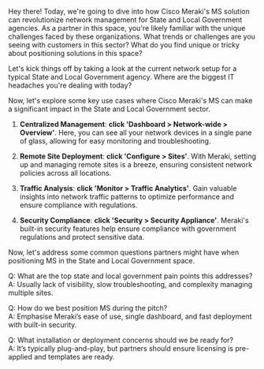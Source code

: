Hey there! Today, we're going to dive into how Cisco Meraki's MS solution can revolutionize network management for State and Local Government agencies. As a partner in this space, you're likely familiar with the unique challenges faced by these organizations. What trends or challenges are you seeing with customers in this sector? What do you find unique or tricky about positioning solutions in this space?

Let's kick things off by taking a look at the current network setup for a typical State and Local Government agency. Where are the biggest IT headaches you're dealing with today?

Now, let's explore some key use cases where Cisco Meraki's MS can make a significant impact in the State and Local Government sector. 

1. **Centralized Management**: **click 'Dashboard > Network-wide > Overview'**. Here, you can see all your network devices in a single pane of glass, allowing for easy monitoring and troubleshooting.

2. **Remote Site Deployment**: **click 'Configure > Sites'**. With Meraki, setting up and managing remote sites is a breeze, ensuring consistent network policies across all locations.

3. **Traffic Analysis**: **click 'Monitor > Traffic Analytics'**. Gain valuable insights into network traffic patterns to optimize performance and ensure compliance with regulations.

4. **Security Compliance**: **click 'Security > Security Appliance'**. Meraki's built-in security features help ensure compliance with government regulations and protect sensitive data.

Now, let's address some common questions partners might have when positioning MS in the State and Local Government space.

Q: What are the top state and local government pain points this addresses?  
A: Usually lack of visibility, slow troubleshooting, and complexity managing multiple sites.

Q: How do we best position MS during the pitch?  
A: Emphasise Meraki’s ease of use, single dashboard, and fast deployment with built-in security.

Q: What installation or deployment concerns should we be ready for?  
A: It’s typically plug-and-play, but partners should ensure licensing is pre-applied and templates are ready.